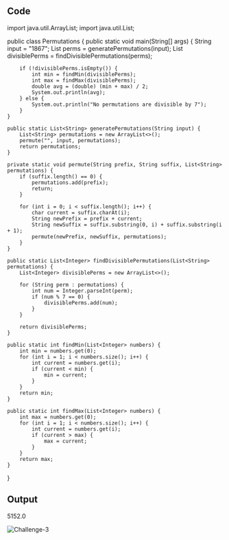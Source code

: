 ## Code

import java.util.ArrayList;
import java.util.List;

public class Permutations {
    public static void main(String[] args) {
        String input = "1867";
        List<String> perms = generatePermutations(input);
        List<Integer> divisiblePerms = findDivisiblePermutations(perms);
        
        if (!divisiblePerms.isEmpty()) {
            int min = findMin(divisiblePerms);
            int max = findMax(divisiblePerms);
            double avg = (double) (min + max) / 2;
            System.out.println(avg);
        } else {
            System.out.println("No permutations are divisible by 7");
        }
    }
    
    public static List<String> generatePermutations(String input) {
        List<String> permutations = new ArrayList<>();
        permute("", input, permutations);
        return permutations;
    }
    
    private static void permute(String prefix, String suffix, List<String> permutations) {
        if (suffix.length() == 0) {
            permutations.add(prefix);
            return;
        }
        
        for (int i = 0; i < suffix.length(); i++) {
            char current = suffix.charAt(i);
            String newPrefix = prefix + current;
            String newSuffix = suffix.substring(0, i) + suffix.substring(i + 1);
            permute(newPrefix, newSuffix, permutations);
        }
    }
    
    public static List<Integer> findDivisiblePermutations(List<String> permutations) {
        List<Integer> divisiblePerms = new ArrayList<>();
        
        for (String perm : permutations) {
            int num = Integer.parseInt(perm);
            if (num % 7 == 0) {
                divisiblePerms.add(num);
            }
        }
        
        return divisiblePerms;
    }
    
    public static int findMin(List<Integer> numbers) {
        int min = numbers.get(0);
        for (int i = 1; i < numbers.size(); i++) {
            int current = numbers.get(i);
            if (current < min) {
                min = current;
            }
        }
        return min;
    }
    
    public static int findMax(List<Integer> numbers) {
        int max = numbers.get(0);
        for (int i = 1; i < numbers.size(); i++) {
            int current = numbers.get(i);
            if (current > max) {
                max = current;
            }
        }
        return max;
    }
}

  ## Output
  
  5152.0

  ![Challenge-3](https://github.com/dalawai01/algo-challenge/assets/130344323/a0df51e9-3be0-42f8-8e81-0a67432e534f)

    
